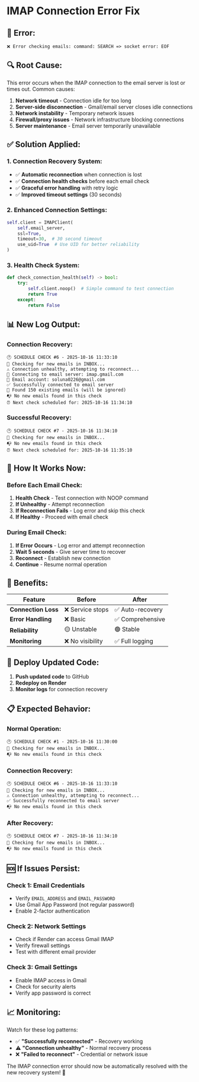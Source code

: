 # IMAP Connection Error Fix

## 🚨 **Error:**
```
❌ Error checking emails: command: SEARCH => socket error: EOF
```

## 🔍 **Root Cause:**
This error occurs when the IMAP connection to the email server is lost or times out. Common causes:

1. **Network timeout** - Connection idle for too long
2. **Server-side disconnection** - Gmail/email server closes idle connections
3. **Network instability** - Temporary network issues
4. **Firewall/proxy issues** - Network infrastructure blocking connections
5. **Server maintenance** - Email server temporarily unavailable

## ✅ **Solution Applied:**

### **1. Connection Recovery System:**
- ✅ **Automatic reconnection** when connection is lost
- ✅ **Connection health checks** before each email check
- ✅ **Graceful error handling** with retry logic
- ✅ **Improved timeout settings** (30 seconds)

### **2. Enhanced Connection Settings:**
```python
self.client = IMAPClient(
    self.email_server, 
    ssl=True,
    timeout=30,  # 30 second timeout
    use_uid=True  # Use UID for better reliability
)
```

### **3. Health Check System:**
```python
def check_connection_health(self) -> bool:
    try:
        self.client.noop()  # Simple command to test connection
        return True
    except:
        return False
```

## 📊 **New Log Output:**

### **Connection Recovery:**
```
🕐 SCHEDULE CHECK #6 - 2025-10-16 11:33:10
📧 Checking for new emails in INBOX...
⚠️ Connection unhealthy, attempting to reconnect...
📧 Connecting to email server: imap.gmail.com
📧 Email account: soluna0226@gmail.com
✅ Successfully connected to email server
📧 Found 150 existing emails (will be ignored)
📭 No new emails found in this check
⏰ Next check scheduled for: 2025-10-16 11:34:10
```

### **Successful Recovery:**
```
🕐 SCHEDULE CHECK #7 - 2025-10-16 11:34:10
📧 Checking for new emails in INBOX...
📭 No new emails found in this check
⏰ Next check scheduled for: 2025-10-16 11:35:10
```

## 🔧 **How It Works Now:**

### **Before Each Email Check:**
1. **Health Check** - Test connection with NOOP command
2. **If Unhealthy** - Attempt reconnection
3. **If Reconnection Fails** - Log error and skip this check
4. **If Healthy** - Proceed with email check

### **During Email Check:**
1. **If Error Occurs** - Log error and attempt reconnection
2. **Wait 5 seconds** - Give server time to recover
3. **Reconnect** - Establish new connection
4. **Continue** - Resume normal operation

## 🎯 **Benefits:**

| Feature | Before | After |
|---------|--------|-------|
| **Connection Loss** | ❌ Service stops | ✅ Auto-recovery |
| **Error Handling** | ❌ Basic | ✅ Comprehensive |
| **Reliability** | 🟡 Unstable | 🟢 Stable |
| **Monitoring** | ❌ No visibility | ✅ Full logging |

## 🚀 **Deploy Updated Code:**

1. **Push updated code** to GitHub
2. **Redeploy on Render**
3. **Monitor logs** for connection recovery

## 📋 **Expected Behavior:**

### **Normal Operation:**
```
🕐 SCHEDULE CHECK #1 - 2025-10-16 11:30:00
📧 Checking for new emails in INBOX...
📭 No new emails found in this check
```

### **Connection Recovery:**
```
🕐 SCHEDULE CHECK #6 - 2025-10-16 11:33:10
📧 Checking for new emails in INBOX...
⚠️ Connection unhealthy, attempting to reconnect...
✅ Successfully reconnected to email server
📭 No new emails found in this check
```

### **After Recovery:**
```
🕐 SCHEDULE CHECK #7 - 2025-10-16 11:34:10
📧 Checking for new emails in INBOX...
📭 No new emails found in this check
```

## 🆘 **If Issues Persist:**

### **Check 1: Email Credentials**
- Verify `EMAIL_ADDRESS` and `EMAIL_PASSWORD`
- Use Gmail App Password (not regular password)
- Enable 2-factor authentication

### **Check 2: Network Settings**
- Check if Render can access Gmail IMAP
- Verify firewall settings
- Test with different email provider

### **Check 3: Gmail Settings**
- Enable IMAP access in Gmail
- Check for security alerts
- Verify app password is correct

## 📈 **Monitoring:**

Watch for these log patterns:
- ✅ **"Successfully reconnected"** - Recovery working
- ⚠️ **"Connection unhealthy"** - Normal recovery process
- ❌ **"Failed to reconnect"** - Credential or network issue

The IMAP connection error should now be automatically resolved with the new recovery system! 🎉

